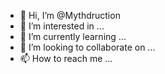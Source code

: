 - 👋 Hi, I’m @Mythdruction
- 👀 I’m interested in ...
- 🌱 I’m currently learning ...
- 💞️ I’m looking to collaborate on ...
- 📫 How to reach me ...

<!---
Mythdruction/Mythdruction is a ✨ special ✨ repository because its `README.md` (this file) appears on your GitHub profile.
You can click the Preview link to take a look at your changes.
--->
